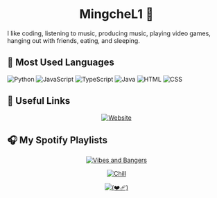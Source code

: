 <h1 align="center">MingcheL1 🐽</h1>

I like coding, listening to music, producing music, playing video games, hanging out with friends, eating, and sleeping.


## 🚀 Most Used Languages

<!-- Language Usage Bar -->
![Python](https://img.shields.io/badge/Python-3670A0?style=for-the-badge&logo=python&logoColor=ffdd54)
![JavaScript](https://img.shields.io/badge/JavaScript-F7DF1E?style=for-the-badge&logo=javascript&logoColor=black)
![TypeScript](https://img.shields.io/badge/TypeScript-3178C6?style=for-the-badge&logo=typescript&logoColor=white)
![Java](https://img.shields.io/badge/Java-007396?style=for-the-badge&logo=java&logoColor=white)
![HTML](https://img.shields.io/badge/HTML-E34F26?style=for-the-badge&logo=html5&logoColor=white)
![CSS](https://img.shields.io/badge/CSS-1572B6?style=for-the-badge&logo=css3&logoColor=white)



## 🔗 Useful Links

<div align="center">

[![Website](https://img.shields.io/badge/Website-1abc9c?style=for-the-badge&logo=about.me&logoColor=white)](https://mingche.vercel.app)  

</div>



## 🎧 My Spotify Playlists

<div align="center">

[![Vibes and Bangers](https://img.shields.io/badge/Vibes_and_Bangers-1DB954?style=for-the-badge&logo=spotify&logoColor=white)](https://open.spotify.com/playlist/26C5JqyWvN7GpbuBwMSqvp?si=456335e522904467)

[![Chill](https://img.shields.io/badge/Chill-1DB954?style=for-the-badge&logo=spotify&logoColor=white)](https://open.spotify.com/playlist/0lFsE3q5fpa6egPdGwdYW6?si=5ca916b00e5d47c7)

[![(❤️‍🩹)](https://img.shields.io/badge/(❤️‍🩹)-1DB954?style=for-the-badge&logo=spotify&logoColor=white)](https://open.spotify.com/playlist/5dqwzAOBfbEAGlEolWxxBp?si=0a19942c20b14ccf)

</div>





